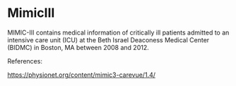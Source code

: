 # MimicIII

MIMIC-III contains medical information of critically ill patients admitted to an intensive care unit (ICU) at the Beth Israel Deaconess Medical Center (BIDMC) in Boston, MA between 2008 and 2012. 

References:

https://physionet.org/content/mimic3-carevue/1.4/
